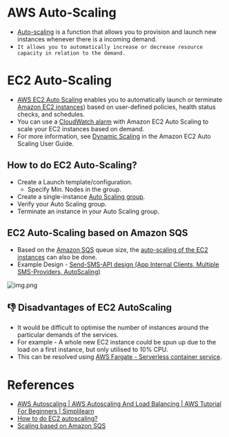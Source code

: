 # AWS Auto-Scaling
- [Auto-scaling](https://aws.amazon.com/autoscaling/) is a function that allows you to provision and launch new instances whenever there is a incoming demand. 
- `It allows you to automatically increase or decrease resource capacity in relation to the demand.`

# EC2 Auto-Scaling
- [AWS EC2 Auto Scaling](https://aws.amazon.com/getting-started/hands-on/ec2-auto-scaling-spot-instances/) enables you to automatically launch or terminate [Amazon EC2 instances](../../4_ComputeServices/EC2/ReadMe.md)) based on user-defined policies, health status checks, and schedules.
- You can use a [CloudWatch alarm](../../8_MonitoringServices/AmazonCloudWatch.md) with Amazon EC2 Auto Scaling to scale your EC2 instances based on demand. 
- For more information, see [Dynamic Scaling](https://docs.aws.amazon.com/autoscaling/ec2/userguide/as-scale-based-on-demand.html) in the Amazon EC2 Auto Scaling User Guide.

## How to do EC2 Auto-Scaling?
- Create a Launch template/configuration.
  - Specify Min. Nodes in the group.
- Create a single-instance [Auto Scaling group](https://docs.aws.amazon.com/autoscaling/ec2/userguide/auto-scaling-groups.html).
- Verify your Auto Scaling group.
- Terminate an instance in your Auto Scaling group.

## EC2 Auto-Scaling based on Amazon SQS
- Based on the [Amazon SQS](../../5_MessageBrokerServices/AmazonSQS.md) queue size, the [auto-scaling of the EC2 instances](https://docs.aws.amazon.com/autoscaling/ec2/userguide/as-using-sqs-queue.html) can also be done.
- Example Design - [Send-SMS-API design (App Internal Clients, Multiple SMS-Providers, AutoScaling)](../../../3_HLDDesignProblems/NotificationSystem)

![img.png](https://docs.aws.amazon.com/autoscaling/ec2/userguide/images/sqs-as-custom-metric-diagram.png)

## :thumbsdown: Disadvantages of EC2 AutoScaling
- It would be difficult to optimise the number of instances around the particular demands of the services. 
- For example - A whole new EC2 instance could be spun up due to the load on a first instance, but only utilised to 10% CPU.
- This can be resolved using [AWS Fargate - Serverless container service](../AWSFargate.md).

# References
- [AWS Autoscaling | AWS Autoscaling And Load Balancing | AWS Tutorial For Beginners | Simplilearn](https://www.youtube.com/watch?v=4EOaAkY4pNE)
- [How to do EC2 autoscaling?](https://docs.aws.amazon.com/autoscaling/ec2/userguide/get-started-with-ec2-auto-scaling.html)
- [Scaling based on Amazon SQS](https://docs.aws.amazon.com/autoscaling/ec2/userguide/as-using-sqs-queue.html)